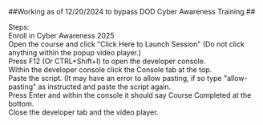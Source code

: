 ##Working as of 12/20/2024 to bypass DOD Cyber Awareness Training.##


Steps:<br>
Enroll in Cyber Awareness 2025<br>
Open the course and click "Click Here to Launch Session" (Do not click anything within the popup video player.)<br>
Press F12 (Or CTRL+Shift+I) to open the developer console.<br>
Within the developer console click the Console tab at the top.<br>
Paste the script. (It may have an error to allow pasting, if so type "allow-pasting" as instructed and paste the script again.<br>
Press Enter and within the console it should say Course Completed at the bottom.<br>
Close the developer tab and the video player.<br>
